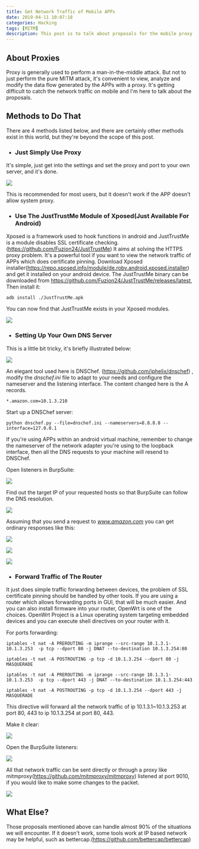 ```yaml
---
title: Get Network Traffic of Mobile APPs
date: 2019-04-11 10:07:18
categories: Hacking
tags: [MITM]
description: This post is to talk about proposals for the mobile proxy problem. The network traffic of mobile APPs can be generally forwarded via system proxy. But what if it doesn't work?
---
```

## About Proxies
Proxy is generally used to perform a man-in-the-middle attack. But not to just perform the pure MITM attack, it's convenient to view, analyze and modify the data flow generated by the APPs with a proxy. It's getting difficult to catch the network traffic on mobile and I'm here to talk about the proposals.

## Methods to Do That
There are 4 methods listed below, and there are certainly other methods exist in this world, but they're beyond the scope of this post.

- ### Just Simply Use Proxy

It's simple, just get into the settings and set the proxy and port to your own server, and it's done.

![](https://media.githubusercontent.com/media/recursively/recursively.github.io/hexo/source/pics/4-1.png)

This is recommended for most users, but it doesn't work if the APP doesn't allow system proxy. 

- ### Use The JustTrustMe Module of Xposed(Just Available For Android)

Xposed is a framework used to hook functions in android and JustTrustMe is a module disables SSL certificate checking. (https://github.com/Fuzion24/JustTrustMe)
It aims at solving the HTTPS proxy problem. It's a powerful tool if you want to view the network traffic of APPs which does certificate pinning.
Download Xposed installer(https://repo.xposed.info/module/de.robv.android.xposed.installer) and get it installed on your android device. The JustTrustMe binary can be downloaded from https://github.com/Fuzion24/JustTrustMe/releases/latest, Then install it:
```shell
adb install ./JustTrustMe.apk
```
You can now find that JustTrustMe exists in your Xposed modules.

![](https://media.githubusercontent.com/media/recursively/recursively.github.io/hexo/source/pics/4-1.png)

- ### Setting Up Your Own DNS Server

This is a little bit tricky, it's briefly illustrated below:

![](https://media.githubusercontent.com/media/recursively/recursively.github.io/hexo/source/pics/4-6.png)

An elegant tool used here is DNSChef. (https://github.com/iphelix/dnschef) , modify the _dnschef.ini_ file to adapt to your needs and configure the nameserver and the listening interface. The content changed here is the A records.

```shell
*.amazon.com=10.1.3.210
```

Start up a DNSChef server:

```shell
python dnschef.py --file=dnschef.ini --nameservers=8.8.8.8 --interface=127.0.0.1
```
If you're using APPs within an android virtual machine, remember to change the nameserver of the network adapter you're using to the loopback interface, then all the DNS requests to your machine will resend to DNSChef.

Open listeners in BurpSuite:

![](https://media.githubusercontent.com/media/recursively/recursively.github.io/hexo/source/pics/4-7.png)

Find out the target IP of your requested hosts so that BurpSuite can follow the DNS resolution.

![](https://media.githubusercontent.com/media/recursively/recursively.github.io/hexo/source/pics/4-5.png)

Assuming that you send a request to _www.amazon.com_ you can get ordinary responses like this:

![](https://media.githubusercontent.com/media/recursively/recursively.github.io/hexo/source/pics/4-4.png)

![](https://media.githubusercontent.com/media/recursively/recursively.github.io/hexo/source/pics/4-3.png)

![](https://media.githubusercontent.com/media/recursively/recursively.github.io/hexo/source/pics/4-8.png)

- ### Forward Traffic of The Router

It just does simple traffic forwarding between devices, the problem of SSL certificate pinning should be handled by other tools.
If you are using a router which allows forwarding ports in GUI, that will be much easier. And you can also install firmware into your router, OpenWrt is one of the choices. OpenWrt Project is a Linux operating system targeting embedded devices and you can execute shell directives on your router with it.

For ports forwarding:

```shell
iptables -t nat -A PREROUTING -m iprange --src-range 10.1.3.1-10.1.3.253  -p tcp --dport 80 -j DNAT --to-destination 10.1.3.254:80

iptables -t nat -A POSTROUTING -p tcp -d 10.1.3.254 --dport 80 -j MASQUERADE

iptables -t nat -A PREROUTING -m iprange --src-range 10.1.3.1-10.1.3.253  -p tcp --dport 443 -j DNAT --to-destination 10.1.3.254:443

iptables -t nat -A POSTROUTING -p tcp -d 10.1.3.254 --dport 443 -j MASQUERADE
```
This directive will forward all the network traffic of ip 10.1.3.1~10.1.3.253 at port 80, 443 to ip 10.1.3.254 at port 80, 443.

Make it clear:

![](https://media.githubusercontent.com/media/recursively/recursively.github.io/hexo/source/pics/4-9.png)

Open the BurpSuite listeners:

![](https://media.githubusercontent.com/media/recursively/recursively.github.io/hexo/source/pics/4-10.png)

All that network traffic can be sent directly or through a proxy like mitmproxy(https://github.com/mitmproxy/mitmproxy) listened at port 9010, if you would like to make some changes to the packet.

![](https://media.githubusercontent.com/media/recursively/recursively.github.io/hexo/source/pics/4-11.png)

## What Else?
Those proposals mentioned above can handle almost 90% of the situations we will encounter. If it doesn't work, some tools work at IP based network may be helpful, such as bettercap.(https://github.com/bettercap/bettercap)
